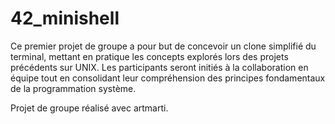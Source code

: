 # 42_minishell

Ce premier projet de groupe a pour but de concevoir un clone simplifié du terminal, mettant en pratique les concepts explorés lors des projets précédents sur UNIX. Les participants seront initiés à la collaboration en équipe tout en consolidant leur compréhension des principes fondamentaux de la programmation système.

Projet de groupe réalisé avec artmarti.
